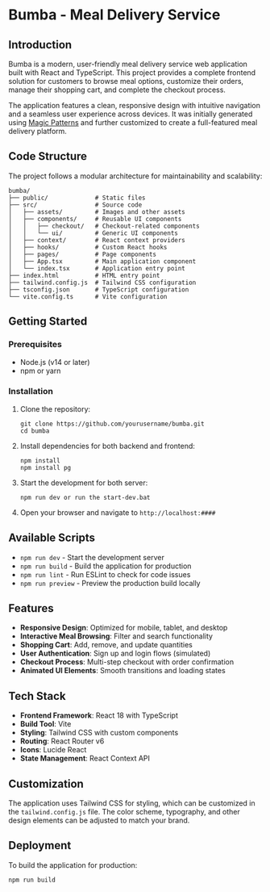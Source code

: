 # Bumba - Meal Delivery Service

## Introduction

Bumba is a modern, user-friendly meal delivery service web application built with React and TypeScript. This project provides a complete frontend solution for customers to browse meal options, customize their orders, manage their shopping cart, and complete the checkout process.

The application features a clean, responsive design with intuitive navigation and a seamless user experience across devices. It was initially generated using [Magic Patterns](https://magicpatterns.com) and further customized to create a full-featured meal delivery platform.

## Code Structure

The project follows a modular architecture for maintainability and scalability:

```
bumba/
├── public/             # Static files
├── src/                # Source code
│   ├── assets/         # Images and other assets
│   ├── components/     # Reusable UI components
│   │   ├── checkout/   # Checkout-related components
│   │   └── ui/         # Generic UI components
│   ├── context/        # React context providers
│   ├── hooks/          # Custom React hooks
│   ├── pages/          # Page components
│   ├── App.tsx         # Main application component
│   └── index.tsx       # Application entry point
├── index.html          # HTML entry point
├── tailwind.config.js  # Tailwind CSS configuration
├── tsconfig.json       # TypeScript configuration
└── vite.config.ts      # Vite configuration
```

## Getting Started

### Prerequisites

- Node.js (v14 or later)
- npm or yarn

### Installation

1. Clone the repository:
   ```
   git clone https://github.com/yourusername/bumba.git
   cd bumba
   ```

2. Install dependencies for both backend and frontend:
   ```
   npm install
   npm install pg
   ```

3. Start the development for both server:
   ```
   npm run dev or run the start-dev.bat
   ```

4. Open your browser and navigate to `http://localhost:####`

## Available Scripts

- `npm run dev` - Start the development server
- `npm run build` - Build the application for production
- `npm run lint` - Run ESLint to check for code issues
- `npm run preview` - Preview the production build locally

## Features

- **Responsive Design**: Optimized for mobile, tablet, and desktop
- **Interactive Meal Browsing**: Filter and search functionality
- **Shopping Cart**: Add, remove, and update quantities
- **User Authentication**: Sign up and login flows (simulated)
- **Checkout Process**: Multi-step checkout with order confirmation
- **Animated UI Elements**: Smooth transitions and loading states

## Tech Stack

- **Frontend Framework**: React 18 with TypeScript
- **Build Tool**: Vite
- **Styling**: Tailwind CSS with custom components
- **Routing**: React Router v6
- **Icons**: Lucide React
- **State Management**: React Context API

## Customization

The application uses Tailwind CSS for styling, which can be customized in the `tailwind.config.js` file. The color scheme, typography, and other design elements can be adjusted to match your brand.

## Deployment

To build the application for production:

```
npm run build
```




